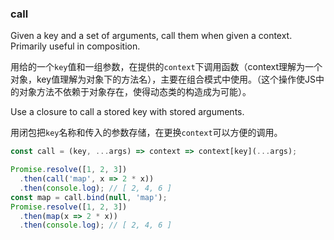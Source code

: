### call

Given a key and a set of arguments, call them when given a context. Primarily useful in composition.

用给的一个`key`值和一组参数，在提供的`context`下调用函数（context理解为一个对象，key值理解为对象下的方法名），主要在组合模式中使用。（这个操作使JS中的对象方法不依赖于对象存在，使得动态类的构造成为可能）。

Use a closure to call a stored key with stored arguments.

用闭包把`key`名称和传入的参数存储，在更换`context`可以方便的调用。

```js
const call = (key, ...args) => context => context[key](...args);
```

```js
Promise.resolve([1, 2, 3])
  .then(call('map', x => 2 * x))
  .then(console.log); // [ 2, 4, 6 ]
const map = call.bind(null, 'map');
Promise.resolve([1, 2, 3])
  .then(map(x => 2 * x))
  .then(console.log); // [ 2, 4, 6 ]
```
